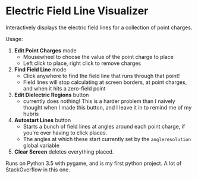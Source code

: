 Electric Field Line Visualizer
===
Interactively displays the electric field lines for a collection of point charges.

Usage:
 1. **Edit Point Charges** mode
    * Mousewheel to choose the value of the point charge to place
    * Left click to place, right click to remove charges
 2. **Find Field Line** mode
    * Click anywhere to find the field line that runs through that point!
    * Field lines will stop calculating at screen borders, at point charges, and when it hits a zero-field point
 3. **Edit Dielectric Regions** button
    * currently does nothing! This is a harder problem than I naively thought when I made this button, and I leave it in to remind me of my hubris
 4. **Autostart Lines** button
    * Starts a bunch of field lines at angles around each point charge, if you're over having to click places.
    * The angles at which these start currently set by the `angleresolution` global variable
 5. **Clear Screen** deletes everything placed.

Runs on Python 3.5 with pygame, and is my first python project. A lot of StackOverflow in this one.
